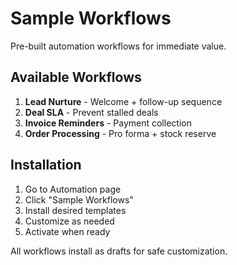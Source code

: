 # Sample Workflows

Pre-built automation workflows for immediate value.

## Available Workflows

1. **Lead Nurture** - Welcome + follow-up sequence
2. **Deal SLA** - Prevent stalled deals  
3. **Invoice Reminders** - Payment collection
4. **Order Processing** - Pro forma + stock reserve

## Installation

1. Go to Automation page
2. Click "Sample Workflows"
3. Install desired templates
4. Customize as needed
5. Activate when ready

All workflows install as drafts for safe customization.